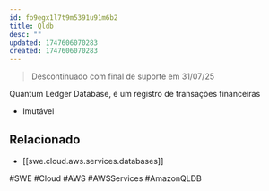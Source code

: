 ```yaml
---
id: fo9egx1l7t9m5391u91m6b2
title: Qldb
desc: ""
updated: 1747606070283
created: 1747606070283
---
```


> Descontinuado com final de suporte em 31/07/25

Quantum Ledger Database, é um registro de transações financeiras

- Imutável

## Relacionado

- [[swe.cloud.aws.services.databases]]

#SWE #Cloud #AWS #AWSServices #AmazonQLDB
